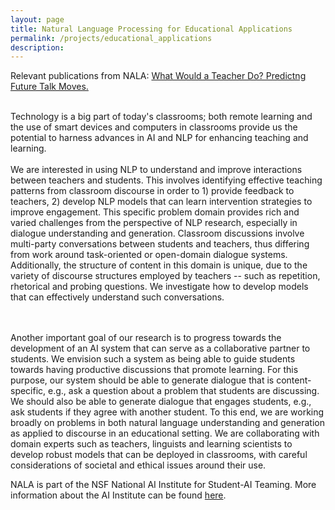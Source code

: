 ```yaml
---
layout: page
title: Natural Language Processing for Educational Applications
permalink: /projects/educational_applications
description:
---
```

Relevant publications from NALA: <a href="https://arxiv.org/abs/2106.05249">What Would a Teacher Do? Predictng Future Talk Moves. </a>
<br><br>

Technology is a big part of today's classrooms; both remote learning and the use of smart devices and computers in classrooms provide us the potential to harness advances in AI and NLP for enhancing teaching and learning.
<br><br>
We are interested in using NLP to understand and improve interactions between teachers and students. This involves identifying effective teaching patterns from classroom discourse in order to 1) provide feedback to teachers, 2) develop NLP models that can learn intervention strategies to improve engagement. This specific problem domain provides rich and varied challenges from the perspective of NLP research, especially in dialogue understanding and generation. Classroom discussions involve multi-party conversations between students and teachers, thus differing from work around task-oriented or open-domain dialogue systems. Additionally, the structure of content in this domain is unique, due to the variety of discourse structures employed by teachers -- such as repetition, rhetorical and probing questions. We investigate how to develop models that can effectively understand such conversations. 

<br><br>
Another important goal of our research is to progress towards the development of an AI system that can serve as a collaborative partner to students. We envision such a system as being able to guide students towards having productive discussions that promote learning. For this purpose, our system should be able to generate dialogue that is content-specific, e.g., ask a question about a problem that students are discussing. We should also be able to generate dialogue that engages students, e.g., ask students if they agree with another student. To this end, we are working broadly on problems in both natural language understanding and generation as applied to discourse in an educational setting. We are collaborating with domain experts such as teachers, linguists and learning scientists to develop robust models that can be deployed in classrooms, with careful considerations of societal and ethical issues around their use.

NALA is part of the NSF National AI Institute for Student-AI Teaming. More information about the AI Institute can be found <a href="https://www.colorado.edu/research/ai-institute/what-we-do" target="_blank">here</a>.
